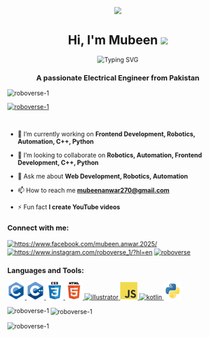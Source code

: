 <p align="center">
  <img src="https://user-images.githubusercontent.com/90236635/232446433-d5540fa2-fe28-4bb8-b929-cdb51fe61336.gif">
</p>
<h1 align="center">
        Hi, I'm Mubeen
 <a><img src="https://media.giphy.com/media/hvRJCLFzcasrR4ia7z/giphy.gif" width="35"></a>
</h1>
<p align="center">
<a>
  <img src="https://readme-typing-svg.herokuapp.com?font=Fira+Code&center=true&duration=4000&pause=900&color=E036F7&width=435&lines=ML+Engineer++;AI+Developer;NLP+Enthusiast;Deep+Learning+Enthusiast+;Clean+Code+Evangelist" alt="Typing SVG" /></a>
</p>
<h3 align="center">A passionate Electrical Engineer from Pakistan</h3>

<p align="left"> <img src="https://komarev.com/ghpvc/?username=roboverse-1&label=Profile%20views&color=0e75b6&style=flat" alt="roboverse-1" /> </p>

<p align="left"> <a href="https://github.com/ryo-ma/github-profile-trophy"><img src="https://github-profile-trophy.vercel.app/?username=roboverse-1" alt="roboverse-1" /></a> </p>

<p align="left"> <a href="https://twitter.com/" target="blank"><img src="https://img.shields.io/twitter/follow/?logo=twitter&style=for-the-badge" alt="" /></a> </p>

- 🔭 I’m currently working on **Frontend Development, Robotics, Automation, C++, Python**

- 👯 I’m looking to collaborate on **Robotics, Automation, Frontend Development, C++, Python**

- 💬 Ask me about **Web Development, Robotics, Automation**

- 📫 How to reach me **mubeenanwar270@gmail.com**

- ⚡ Fun fact **I create YouTube videos**

<h3 align="left">Connect with me:</h3>
<p align="left">
<a href="https://fb.com/https://www.facebook.com/mubeen.anwar.2025/" target="blank"><img align="center" src="https://raw.githubusercontent.com/rahuldkjain/github-profile-readme-generator/master/src/images/icons/Social/facebook.svg" alt="https://www.facebook.com/mubeen.anwar.2025/" height="30" width="40" /></a>
<a href="https://instagram.com/https://www.instagram.com/roboverse_1/?hl=en" target="blank"><img align="center" src="https://raw.githubusercontent.com/rahuldkjain/github-profile-readme-generator/master/src/images/icons/Social/instagram.svg" alt="https://www.instagram.com/roboverse_1/?hl=en" height="30" width="40" /></a>
<a href="https://www.youtube.com/c/roboverse" target="blank"><img align="center" src="https://raw.githubusercontent.com/rahuldkjain/github-profile-readme-generator/master/src/images/icons/Social/youtube.svg" alt="roboverse" height="30" width="40" /></a>
</p>

<h3 align="left">Languages and Tools:</h3>
<p align="left"> <a href="https://www.cprogramming.com/" target="_blank" rel="noreferrer"> <img src="https://raw.githubusercontent.com/devicons/devicon/master/icons/c/c-original.svg" alt="c" width="40" height="40"/> </a> <a href="https://www.w3schools.com/cpp/" target="_blank" rel="noreferrer"> <img src="https://raw.githubusercontent.com/devicons/devicon/master/icons/cplusplus/cplusplus-original.svg" alt="cplusplus" width="40" height="40"/> </a> <a href="https://www.w3schools.com/css/" target="_blank" rel="noreferrer"> <img src="https://raw.githubusercontent.com/devicons/devicon/master/icons/css3/css3-original-wordmark.svg" alt="css3" width="40" height="40"/> </a> <a href="https://www.w3.org/html/" target="_blank" rel="noreferrer"> <img src="https://raw.githubusercontent.com/devicons/devicon/master/icons/html5/html5-original-wordmark.svg" alt="html5" width="40" height="40"/> </a> <a href="https://www.adobe.com/in/products/illustrator.html" target="_blank" rel="noreferrer"> <img src="https://www.vectorlogo.zone/logos/adobe_illustrator/adobe_illustrator-icon.svg" alt="illustrator" width="40" height="40"/> </a> <a href="https://developer.mozilla.org/en-US/docs/Web/JavaScript" target="_blank" rel="noreferrer"> <img src="https://raw.githubusercontent.com/devicons/devicon/master/icons/javascript/javascript-original.svg" alt="javascript" width="40" height="40"/> </a> <a href="https://kotlinlang.org" target="_blank" rel="noreferrer"> <img src="https://www.vectorlogo.zone/logos/kotlinlang/kotlinlang-icon.svg" alt="kotlin" width="40" height="40"/> </a> <a href="https://www.photoshop.com/en" target="_blank" rel="noreferrer">  </a> <a href="https://www.python.org" target="_blank" rel="noreferrer"> <img src="https://raw.githubusercontent.com/devicons/devicon/master/icons/python/python-original.svg" alt="python" width="40" height="40"/> </a> </p>

<p><img align="left" src="https://github-readme-stats.vercel.app/api/top-langs?username=roboverse-1&show_icons=true&locale=en&layout=compact" alt="roboverse-1" /></p>

<p>&nbsp;<img align="center" src="https://github-readme-stats.vercel.app/api?username=roboverse-1&show_icons=true&locale=en" alt="roboverse-1" /></p>

<p><img align="center" src="https://github-readme-streak-stats.herokuapp.com/?user=roboverse-1&" alt="roboverse-1" /></p>

